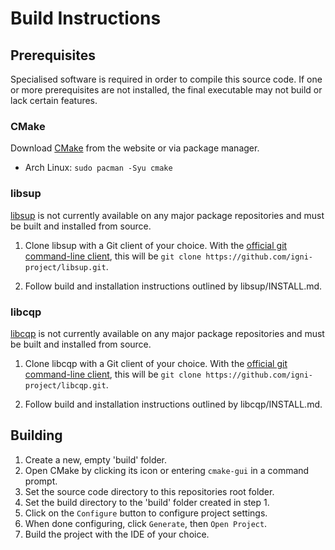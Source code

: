# Build Instructions

## Prerequisites

Specialised software is required in order to compile this source code. If one or more prerequisites are not installed, the final executable may not build or lack certain features.

### CMake

Download [CMake](https://cmake.org/) from the website or via package manager.

- Arch Linux: `sudo pacman -Syu cmake`

### libsup

[libsup](https://github.com/igni-project/libsup) is not currently available on any major package repositories and must be built and installed from source.

1. Clone libsup with a Git client of your choice. With the [official git command-line client](https://git-scm.com/downloads/linux), this will be `git clone https://github.com/igni-project/libsup.git`.

2. Follow build and installation instructions outlined by libsup/INSTALL.md.

### libcqp

[libcqp](https://github.com/igni-project/libcqp) is not currently available on any major package repositories and must be built and installed from source.

1. Clone libcqp with a Git client of your choice. With the [official git command-line client](https://git-scm.com/downloads/linux), this will be `git clone https://github.com/igni-project/libcqp.git`.

2. Follow build and installation instructions outlined by libcqp/INSTALL.md.

## Building

1. Create a new, empty 'build' folder.
2. Open CMake by clicking its icon or entering `cmake-gui` in a command prompt.
3. Set the source code directory to this repositories root folder.
4. Set the build directory to the 'build' folder created in step 1.
5. Click on the `Configure` button to configure project settings.
6. When done configuring, click `Generate`, then `Open Project`.
7. Build the project with the IDE of your choice.


